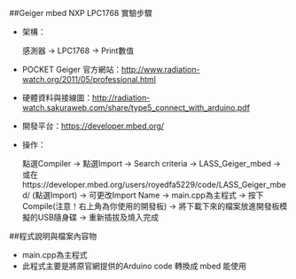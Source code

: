 ##Geiger mbed NXP LPC1768 實驗步驟

* 架構：

	感測器 -> LPC1768 -> Print數值

* POCKET Geiger 官方網站：http://www.radiation-watch.org/2011/05/professional.html

* 硬體資料與接線圖：http://radiation-watch.sakuraweb.com/share/type5_connect_with_arduino.pdf

* 開發平台：https://developer.mbed.org/

* 操作：

	點選Compiler -> 點選Import -> Search criteria -> LASS_Geiger_mbed 
	-> 或在https://developer.mbed.org/users/royedfa5229/code/LASS_Geiger_mbed/ (點選Import)
	-> 可更改Import Name -> main.cpp為主程式 
	-> 按下Compile(注意！右上角為你使用的開發板) 
	-> 將下載下來的檔案放進開發板模擬的USB隨身碟 
	-> 重新插拔及燒入完成

##程式說明與檔案內容物

* main.cpp為主程式
* 此程式主要是將原官網提供的Arduino code 轉換成 mbed 能使用